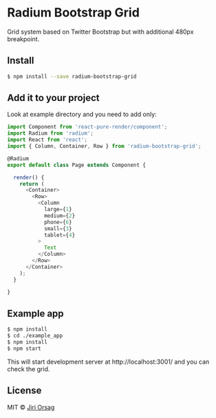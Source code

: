 # Radium Bootstrap Grid

Grid system based on Twitter Bootstrap but with additional 480px breakpoint.

## Install

```sh
$ npm install --save radium-bootstrap-grid
```

## Add it to your project

Look at example directory and you need to add only:

```js
import Component from 'react-pure-render/component';
import Radium from 'radium';
import React from 'react';
import { Column, Container, Row } from 'radium-bootstrap-grid';

@Radium
export default class Page extends Component {

  render() {
    return (
      <Container>
        <Row>
          <Column
            large={1}
            medium={2}
            phone={6}
            small={3}
            tablet={4}
          >
            Text
          </Column>
        </Row>
      </Container>
    );
  }

}
```

## Example app

```sh
$ npm install
$ cd ./example_app
$ npm install
$ npm start
```
This will start development server at http://localhost:3001/ and you can check the grid.

## License

MIT © [Jiri Orsag](https://github.com/geoRG77)
